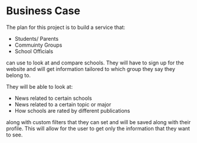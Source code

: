 # Business Case
The plan for this project is to build a service that:
- Students/ Parents
- Commuinty Groups
- School Officials

can use to look at and compare schools. They will have to sign up for the website and will get information tailored 
to which group they say they belong to.

They will be able to look at:
- News related to certain schools 
- News related to  a certain topic or major
- How schools are rated by different publications

along with custom filters that they can set and will be saved along with their profile. This will allow for the 
user to get only the information that they want to see.
